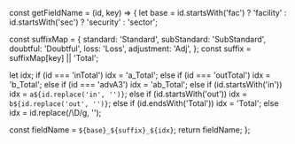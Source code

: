 const getFieldName = (id, key) => {
  let base = id.startsWith('fac') ? 'facility'
           : id.startsWith('sec') ? 'security'
           : 'sector';

  const suffixMap = {
    standard: 'Standard',
    subStandard: 'SubStandard',
    doubtful: 'Doubtful',
    loss: 'Loss',
    adjustment: 'Adj',
  };
  const suffix = suffixMap[key] || 'Total';

  let idx;
  if (id === 'inTotal') idx = 'a_Total';
  else if (id === 'outTotal') idx = 'b_Total';
  else if (id === 'advA3') idx = 'ab_Total';
  else if (id.startsWith('in')) idx = `a${id.replace('in', '')}`;
  else if (id.startsWith('out')) idx = `b${id.replace('out', '')}`;
  else if (id.endsWith('Total')) idx = 'Total';
  else idx = id.replace(/\D/g, '');

  const fieldName = `${base}_${suffix}_${idx}`;
  return fieldName;
};